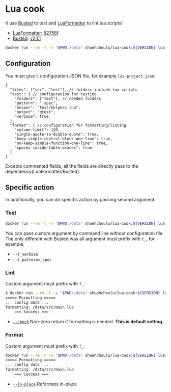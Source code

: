 # Lua cook

It use [Busted](https://lunarmodules.github.io/busted/) to test and
[LuaFormatter](https://github.com/Koihik/LuaFormatter) to lint lua scripts!

-   [LuaFormatter](https://github.com/Koihik/LuaFormatter): [82756f](https://github.com/Koihik/LuaFormatter/commit/82756f482d20b85cda6c4c338f6f11438eae8bc4)
-   [Busted](https://lunarmodules.github.io/busted/): [v2.1.1](https://github.com/lunarmodules/busted/releases/tag/v2.1.1)

```bash
docker run --rm -t -v "$PWD:/data" shuehchoulu/lua-cook:${VERSION} lua-project.json
```

## Configuration

You must give it configuration JSON file, for example `lua-project.json`:

```jsonc
{
  "files": ["src", "test"], // folders include lua scripts
  "test": { // configuration for testing
    "folders": ["test"], // needed folders
    "pattern": ".spec",
    "helper": "test/helpers.lua",
    "output": "gtest",
    "verbose": true
  },
  "format": { // configuration for formatting/linting
    "column-limit": 120,
    "single-quote-to-double-quote": true,
    "keep-simple-control-block-one-line": true,
    "no-keep-simple-function-one-line": true,
    "spaces-inside-table-braces": true
  }
}
```

Excepts commented fields, all the fields are directly pass to the dependency(LuaFormatter/Busted).

## Specific action

In additionally, you can do specific action by passing second argument.

### Test

```bash
docker run --rm -t -v "$PWD:/data" shuehchoulu/lua-cook:${VERSION} lua-project.json test --t_verbose
```

You can pass custom argument by command line without configuration file.
The only different with Busted was all argument must prefix with `t_`, for example:

-   `--t_verbose`
-   `--t_pattern=_spec`

### Lint

Custom argument must prefix with `f_`.

```bash
$ docker run --rm -t -v "$PWD:/data" shuehchoulu/lua-cook:${VERSION} lua-project.json format --f_check
===== Formatting =====
... config data ...
formatting: /data/src/main.lua
    === Success ===
```

-   [`--check`](https://github.com/Koihik/LuaFormatter#usage) Non-zero return if formatting is needed.
**This is default setting**.

### Format

Custom argument must prefix with `f_`.

```bash
docker run --rm -t -v "$PWD:/data" shuehchoulu/lua-cook:${VERSION} lua-project.json format --f_in-place
===== Formatting =====
... config data ...
formatting: /data/src/main.lua
    === Success ===
```

-   [`--in-place`](https://github.com/Koihik/LuaFormatter#usage) Reformats in-place

